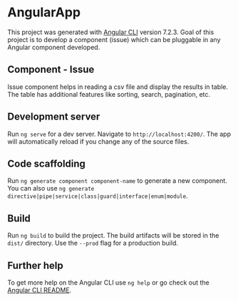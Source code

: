 # AngularApp

This project was generated with [Angular CLI](https://github.com/angular/angular-cli) version 7.2.3.
Goal of this project is to develop a component (issue) which can be pluggable in any Angular component developed.

## Component - Issue

Issue component helps in reading a csv file and display the results in table. The table has additional features like sorting, search, pagination, etc.

## Development server

Run `ng serve` for a dev server. Navigate to `http://localhost:4200/`. The app will automatically reload if you change any of the source files.

## Code scaffolding

Run `ng generate component component-name` to generate a new component. You can also use `ng generate directive|pipe|service|class|guard|interface|enum|module`.

## Build

Run `ng build` to build the project. The build artifacts will be stored in the `dist/` directory. Use the `--prod` flag for a production build.

## Further help

To get more help on the Angular CLI use `ng help` or go check out the [Angular CLI README](https://github.com/angular/angular-cli/blob/master/README.md).
